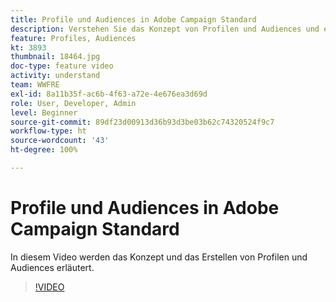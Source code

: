 ```yaml
---
title: Profile und Audiences in Adobe Campaign Standard
description: Verstehen Sie das Konzept von Profilen und Audiences und erfahren Sie, wie Sie Profile und Audiences erstellen.
feature: Profiles, Audiences
kt: 3893
thumbnail: 18464.jpg
doc-type: feature video
activity: understand
team: WWFRE
exl-id: 8a11b35f-ac6b-4f63-a72e-4e676ea3d69d
role: User, Developer, Admin
level: Beginner
source-git-commit: 89df23d00913d36b93d3be03b62c74320524f9c7
workflow-type: ht
source-wordcount: '43'
ht-degree: 100%

---
```


# Profile und Audiences in Adobe Campaign Standard

In diesem Video werden das Konzept und das Erstellen von Profilen und Audiences erläutert.

>[!VIDEO](https://video.tv.adobe.com/v/18464?quality=12&learn=on)
